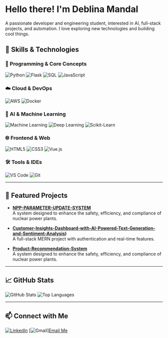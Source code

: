 # Hello there! I'm Deblina Mandal

A passionate developer and engineering student, interested in AI, full-stack projects, and automation. I love exploring new technologies and building cool things.

## 🚀 Skills & Technologies

### 🧠 Programming & Core Concepts
![Python](https://img.shields.io/badge/Python-3776AB?style=flat&logo=python&logoColor=white)
![Flask](https://img.shields.io/badge/Flask-000000?style=flat&logo=flask)
![SQL](https://img.shields.io/badge/SQL-4479A1?style=flat&logo=mysql&logoColor=white)
![JavaScript](https://img.shields.io/badge/JavaScript-F7DF1E?style=flat&logo=javascript&logoColor=black)

### ☁️ Cloud & DevOps
![AWS](https://img.shields.io/badge/AWS-232F3E?style=flat&logo=amazon-aws&logoColor=white)
![Docker](https://img.shields.io/badge/Docker-2496ED?style=flat&logo=docker&logoColor=white)

### 🤖 AI & Machine Learning
![Machine Learning](https://img.shields.io/badge/Machine%20Learning-orange?style=flat)
![Deep Learning](https://img.shields.io/badge/Deep%20Learning-red?style=flat)
![Scikit-Learn](https://img.shields.io/badge/Scikit--Learn-F7931E?style=flat&logo=scikit-learn&logoColor=white)

### 🌐 Frontend & Web
![HTML5](https://img.shields.io/badge/HTML5-E34F26?style=flat&logo=html5&logoColor=white)
![CSS3](https://img.shields.io/badge/CSS3-1572B6?style=flat&logo=css3&logoColor=white)
![Vue.js](https://img.shields.io/badge/Vue.js-4FC08D?style=flat&logo=vue.js&logoColor=white)

### 🛠️ Tools & IDEs
![VS Code](https://img.shields.io/badge/VS%20Code-007ACC?style=flat&logo=visual-studio-code&logoColor=white)
![Git](https://img.shields.io/badge/Git-F05032?style=flat&logo=git&logoColor=white)

---

## 📌 Featured Projects

- **[NPP-PARAMETER-UPDATE-SYSTEM](https://github.com/httpdevl/NPP-PARAMETER-UPDATE-SYSTEM)**  
  A system designed to enhance the safety, efficiency, and compliance of nuclear power plants.

- **[Customer-Insights-Dashboard-with-AI-Powered-Text-Generation-and-Sentiment-Analysis](https://github.com/httpsdevi/Customer-Insights-Dashboard-with-AI-Powered-Text-Generation-and-Sentiment-Analysis))**  
  A full-stack MERN project with authentication and real-time features.

- **[Product-Recommendation-System](https://github.com/httpsdevi/Product-Recommendation-System)**  
  A system designed to enhance the safety, efficiency, and compliance of nuclear power plants.

  

---

## 📈 GitHub Stats

![GitHub Stats](https://github-readme-stats.vercel.app/api?username=httpsdevi&layout=compact&theme=dark)
![Top Languages](https://github-readme-stats.vercel.app/api/top-langs/?username=httpsdevi&layout=compact&theme=dark)

---

## 📫 Connect with Me

[![LinkedIn](https://img.shields.io/badge/LinkedIn-blue?style=flat&logo=linkedin&logoColor=white)](https://www.linkedin.com/in/deblina-mandal-615507273/)
[![Gmail](https://img.shields.io/badge/Gmail-D14836?style=flat&logo=gmail&logoColor=white)][Email Me](mailto:mandaldeblina19@gmail.com)
